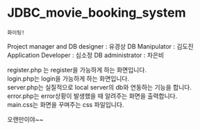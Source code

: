 # JDBC_movie_booking_system
```
화이팅!
```
Project manager and DB designer : 유경상
DB Manipulator : 김도진
Application Developer : 심소정
DB administrator : 차은비


register.php 는 register을 가능하게 하는 화면입니다.<br>
login.php는 login을 가능하게 하는 화면입니다.<br>
server.php는 실질적으로 local server의 db와 연동하는 기능을 합니다.<br>
error.php는 error상황이 발생했을 때 알려주는 화면을 출력합니다.<br>
main.css는 화면을 꾸며주는 css 파일입니다.


오랜만이야~~
